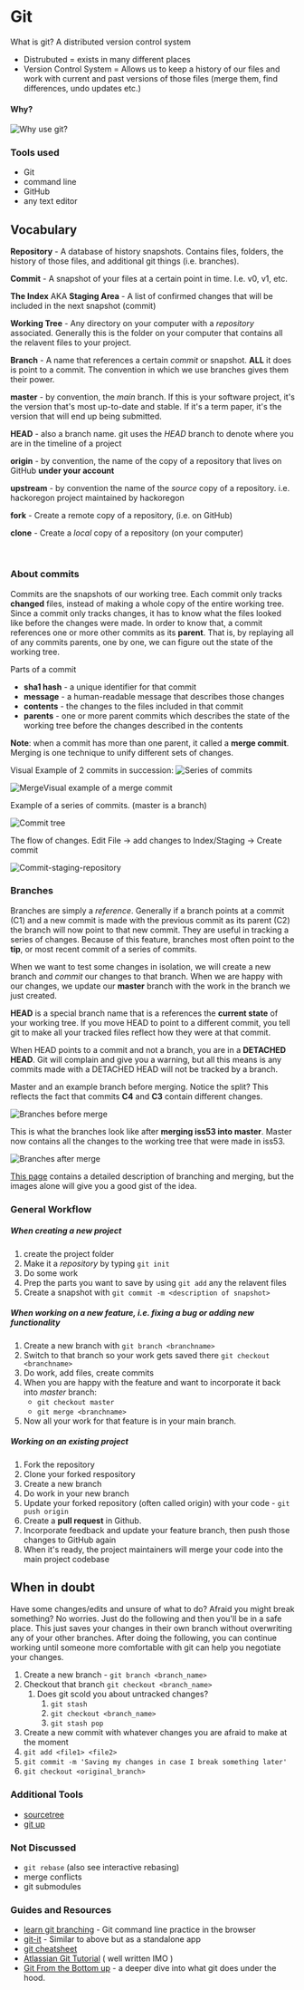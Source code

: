 # Git

What is git?  A distributed version control system

- Distrubuted = exists in many different places
- Version Control System = Allows us to keep a history of our files and work with current and past versions of those files (merge them, find differences, undo updates etc.)

#### Why?

![Why use git?](http://swcarpentry.github.io/git-novice/fig/phd101212s.png)

### Tools used

- Git
- command line
- GitHub
- any text editor

## Vocabulary

**Repository** - A database of history snapshots.  Contains files, folders, the history of those files, and additional git things (i.e. branches).

**Commit** - A snapshot of your files at a certain point in time.  I.e. v0, v1, etc.

**The Index**  AKA **Staging Area**  - A list of confirmed changes that will be included in the next snapshot (commit)

**Working Tree** - Any directory on your computer with a *repository* associated.  Generally this is the folder on your computer that contains all the relavent files to your project.

**Branch** - A name that references a certain *commit* or snapshot.  **ALL** it does is point to a commit.  The convention in which we use branches gives them their power.

**master** - by convention, the *main* branch.  If this is your software project, it's the version that's most up-to-date and stable.  If it's a term paper, it's the version that will end up being submitted.

**HEAD** - also a branch name.  git uses the *HEAD* branch to denote where you are in the timeline of a project

**origin** - by convention, the name of the copy of a repository that lives on GitHub **under your account**

**upstream** - by convention the name of the *source* copy of a repository.  i.e. hackoregon project maintained by hackoregon

**fork** - Create a remote copy of a repository, (i.e. on GitHub)

**clone** - Create a *local* copy of a repository (on your computer)

​	

### About commits

Commits are the snapshots of our working tree.  Each commit only tracks **changed** files, instead of making a whole copy of the entire working tree.  Since a commit only tracks changes, it has to know what the files looked like before the changes were made.  In order to know that, a commit references one or more other commits as its **parent**.  That is, by replaying all of any commits parents, one by one, we can figure out the state of the working tree.



Parts of a commit

- **sha1 hash** - a unique identifier for that commit
- **message** - a human-readable message that describes those changes
- **contents** - the changes to the files included in that commit
- **parents** - one or more parent commits which describes the state of the working tree before the changes described in the contents

**Note**: when a commit has more than one parent, it called a **merge commit**.  Merging is one technique to unify different sets of changes.



Visual Example of 2 commits in succession: ![Series of commits](http://swcarpentry.github.io/git-novice/fig/play-changes.svg)

![Merge](http://swcarpentry.github.io/git-novice/fig/merge.svg)Visual example of a merge commit

Example of a series of commits.  (master is a branch)

![Commit tree](https://git-scm.com/book/en/v2/book/03-git-branching/images/basic-branching-1.png) 



The flow of changes.  Edit File -> add changes to Index/Staging -> Create commit

![Commit-staging-repository](https://swcarpentry.github.io/git-novice/fig/git-committing.svg)



### Branches

Branches are simply a *reference*.  Generally if a branch points at a commit (C1) and a new commit is made with the previous commit as its parent (C2) the branch will now point to that new commit.  They are useful in tracking a series of changes.  Because of this feature, branches most often point to the **tip**, or most recent commit of a series of commits.



When we want to test some changes in isolation, we will create a new branch and *commit* our changes to that branch.  When we are happy with our changes, we update our **master** branch with the work in the branch we just created.



**HEAD** is a special branch name that is a references the **current state** of your working tree.  If you move HEAD to point to a different commit, you tell git to make all your tracked files reflect how they were at that commit.

When HEAD points to a commit and not a branch, you are in a **DETACHED HEAD**.  Git will complain and give you a warning, but all this means is any commits made with a DETACHED HEAD will not be tracked by a branch.



Master and an example branch before merging.  Notice the split?  This reflects the fact that commits **C4** and **C3** contain different changes.

![Branches before merge](https://git-scm.com/book/en/v2/book/03-git-branching/images/basic-branching-6.png)



This is what the branches look like after **merging iss53 into master**.  Master now contains all the changes to the working tree that were made in iss53.

![Branches after merge](https://git-scm.com/book/en/v2/book/03-git-branching/images/basic-merging-2.png)

[This page](https://git-scm.com/book/en/v2/Git-Branching-Basic-Branching-and-Merging) contains a detailed description of branching and merging, but the images alone will give you a good gist of the idea.

### General Workflow

##### When creating a new project

1. create the project folder
2. Make it a *repository* by typing `git init`
3. Do some work
4. Prep the parts you want to save by using `git add` any the relavent files
5. Create a snapshot with `git commit -m <description of snapshot>`



##### When working on a new feature, i.e. fixing a bug or adding new functionality

1. Create a new branch with `git branch <branchname>`
2. Switch to that branch so your work gets saved there `git checkout <branchname>`
3. Do work,  add files, create commits
4. When you are happy with the feature and want to incorporate it back into *master* branch:
   - `git checkout master`
   - `git merge <branchname>`
5. Now all your work for that feature is in your main branch.



##### Working on an existing project

1. Fork the repository
2. Clone your forked respository
3. Create a new branch
4. Do work in your new branch
5. Update your forked repository (often called origin) with your code - `git push origin`
6. Create a **pull request** in Github.
7. Incorporate feedback and update your feature branch, then push those changes to GitHub again
8. When it's ready, the project maintainers will merge your code into the main project codebase



## When in doubt

Have some changes/edits and unsure of what to do?  Afraid you might break something?  No worries.  Just do the following and then you'll be in a safe place.  This just saves your changes in their own branch without overwriting any of your other branches.  After doing the following, you can continue working until someone more comfortable with git can help you negotiate your changes.

1. Create a new branch - `git branch <branch_name>`
2. Checkout that branch `git checkout <branch_name>`
   1. Does git scold you about untracked changes?
      1. `git stash`
      2. `git checkout <branch_name>`
      3. `git stash pop`
3. Create a new commit with whatever changes you are afraid to make at the moment
4. `git add <file1> <file2>`
5. `git commit -m 'Saving my changes in case I break something later'`
6. `git checkout <original_branch>`

### Additional Tools

- [sourcetree](https://www.sourcetreeapp.com/)
- [git up](http://gitup.co/)

### Not Discussed

- `git rebase` (also see interactive rebasing)
- merge conflicts
- git submodules

### Guides and Resources

- [learn git branching](http://learngitbranching.js.org/) - Git command line practice in the browser
- [git-it](https://github.com/jlord/git-it-electron) - Similar to above but as a standalone app
- [git cheatsheet](https://services.github.com/on-demand/downloads/github-git-cheat-sheet.pdf) 
- [Atlassian Git Tutorial](https://www.atlassian.com/git/) ( well written IMO )
- [Git From the Bottom up](https://jwiegley.github.io/git-from-the-bottom-up/) -  a deeper dive into what git does under the hood.
